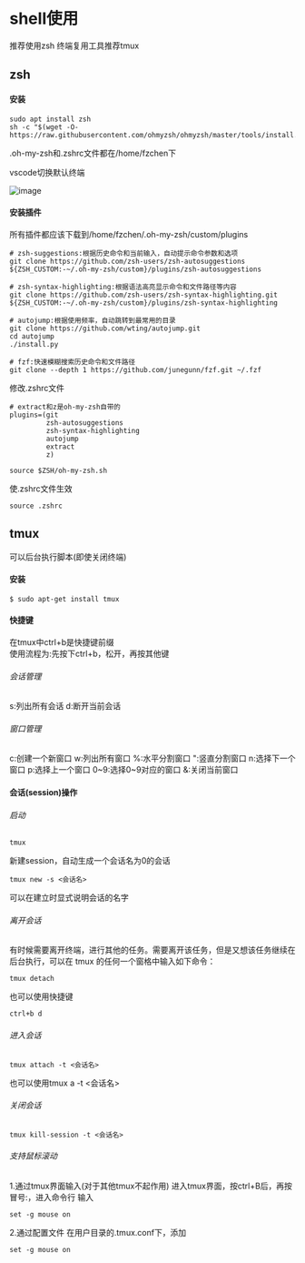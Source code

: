 # shell使用
推荐使用zsh
终端复用工具推荐tmux
## zsh
#### 安装
```
sudo apt install zsh
sh -c "$(wget -O- https://raw.githubusercontent.com/ohmyzsh/ohmyzsh/master/tools/install.sh)"
```
.oh-my-zsh和.zshrc文件都在/home/fzchen下

vscode切换默认终端

![image](https://github.com/TheDarkArchmageShangYang/networkLearning/assets/149142839/71faa6f6-2aa6-459b-b5fc-171c9c8233fa)
#### 安装插件
所有插件都应该下载到/home/fzchen/.oh-my-zsh/custom/plugins
```
# zsh-suggestions:根据历史命令和当前输入，自动提示命令参数和选项
git clone https://github.com/zsh-users/zsh-autosuggestions ${ZSH_CUSTOM:-~/.oh-my-zsh/custom}/plugins/zsh-autosuggestions

# zsh-syntax-highlighting:根据语法高亮显示命令和文件路径等内容
git clone https://github.com/zsh-users/zsh-syntax-highlighting.git ${ZSH_CUSTOM:-~/.oh-my-zsh/custom}/plugins/zsh-syntax-highlighting

# autojump:根据使用频率，自动跳转到最常用的目录
git clone https://github.com/wting/autojump.git
cd autojump
./install.py

# fzf:快速模糊搜索历史命令和文件路径
git clone --depth 1 https://github.com/junegunn/fzf.git ~/.fzf
```
修改.zshrc文件
```
# extract和z是oh-my-zsh自带的
plugins=(git 
         zsh-autosuggestions 
         zsh-syntax-highlighting
         autojump
         extract
         z)

source $ZSH/oh-my-zsh.sh
```
使.zshrc文件生效
```
source .zshrc
```
## tmux
可以后台执行脚本(即使关闭终端)
#### 安装
```
$ sudo apt-get install tmux
```
#### 快捷键
在tmux中ctrl+b是快捷键前缀<br>
使用流程为:先按下ctrl+b，松开，再按其他键
###### 会话管理
s:列出所有会话
d:断开当前会话
###### 窗口管理
c:创建一个新窗口
w:列出所有窗口
%:水平分割窗口
":竖直分割窗口
n:选择下一个窗口
p:选择上一个窗口
0~9:选择0~9对应的窗口
&:关闭当前窗口
#### 会话(session)操作
###### 启动
```
tmux
```
新建session，自动生成一个会话名为0的会话
```
tmux new -s <会话名>
```
可以在建立时显式说明会话的名字
###### 离开会话
有时候需要离开终端，进行其他的任务。需要离开该任务，但是又想该任务继续在后台执行，可以在 tmux 的任何一个窗格中输入如下命令：
```
tmux detach
```
也可以使用快捷键
```
ctrl+b d
```
###### 进入会话
```
tmux attach -t <会话名>
```
也可以使用tmux a -t <会话名>
###### 关闭会话
```
tmux kill-session -t <会话名>
```
###### 支持鼠标滚动
1.通过tmux界面输入(对于其他tmux不起作用)
进入tmux界面，按ctrl+B后，再按冒号:，进入命令行
输入
```
set -g mouse on
```
2.通过配置文件
在用户目录的.tmux.conf下，添加
```
set -g mouse on
```
